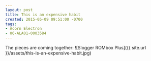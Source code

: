 ```yaml
---
layout: post
title: This is an expensive habit
created: 2015-05-09 09:51:00 -0700
tags:
- Acorn Electron
- 06-ALA01-0003584
---
```

The pieces are coming together:
![Slogger ROMbox Plus]({{ site.url }}/assets/this-is-an-expensive-habit.jpg)

